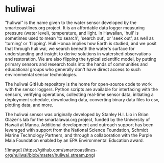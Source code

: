 # huliwai

"huliwai" is the name given to the water sensor developed by the smartcoastlines.org project. It is an affordable data logger measuring pressure (water level), temperature, and light. In Hawaiian, 'huli' is sometimes used to mean 'to search', 'search out', or 'seek out', as well as 'turning' or 'flipping'. Huli Honua implies how Earth is studied, and we posit that through huli wai, we search beneath the water's surface for understanding and insight to derive solutions in watershed observations and restoration. We are also flipping the typical scientific model, by putting primary sensors and research tools into the hands of communities and educational groups who generally don't have direct access to such environmental sensor technologies.

The huliwai GitHub repository is the home for open-source code to work with the sensor loggers. Python scripts are available for interfacing with the sensors, verifying operations, collecting real-time sensor data, initiating a deployment schedule, downloading data, converting binary data files to csv, plotting data, and more. 

The huliwai sensor was originally developed by Stanley H.I. Lio in Brian Glazer's lab for the smartalawai.org project, funded by the University of Hawaii at Manoa. Additional development and outreach support has been leveraged with support from the National Science Foundation, Schmidt Marine Technology Partners, and through a collaboration with the Purple Maia Foundation enabled by an EPA Environmental Education award. 

![image] (https://github.com/smartcoastlines-org/huliwai/blob/master/huliwai_stream.png)
